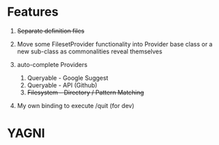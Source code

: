 # Features
1. ~~Separate definition files~~
2. Move some FilesetProvider functionality into Provider base class or a new sub-class as commonalities reveal themselves
4. auto-complete Providers
    1. Queryable - Google Suggest
    2. Queryable - API (Github)
    3. ~~Filesystem - Directory / Pattern Matching~~


5. My own binding to execute /quit (for dev)



# YAGNI
